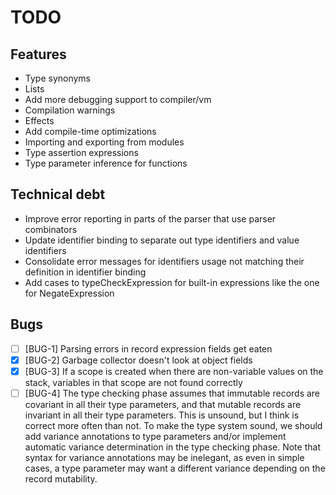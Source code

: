 # TODO

## Features
 - Type synonyms
 - Lists
 - Add more debugging support to compiler/vm
 - Compilation warnings
 - Effects
 - Add compile-time optimizations
 - Importing and exporting from modules
 - Type assertion expressions
 - Type parameter inference for functions

## Technical debt
 - Improve error reporting in parts of the parser that use parser combinators
 - Update identifier binding to separate out type identifiers and value identifiers
 - Consolidate error messages for identifiers usage not matching their definition in identifier binding
 - Add cases to typeCheckExpression for built-in expressions like the one for NegateExpression

## Bugs
 - [ ] [BUG-1] Parsing errors in record expression fields get eaten
 - [X] [BUG-2] Garbage collector doesn't look at object fields
 - [X] [BUG-3] If a scope is created when there are non-variable values on the stack, variables in that scope are not found correctly
 - [ ] [BUG-4] The type checking phase assumes that immutable records are covariant in all their type parameters, and that mutable records are invariant in all their type parameters. This is unsound, but I think is correct more often than not. To make the type system sound, we should add variance annotations to type parameters and/or implement automatic variance determination in the type checking phase. Note that syntax for variance annotations may be inelegant, as even in simple cases, a type parameter may want a different variance depending on the record mutability.
